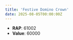 ```yaml
---
title: 'Festive Domino Crown'
date: 2025-08-05T00:00:00Z
---
```

- **RAP**: 61002
- **Value**: 60000
